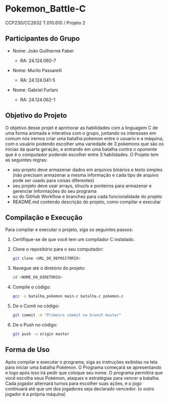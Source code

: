 # Pokemon_Battle-C
CCP230/CC2632 T.010.610 / Projeto 2 
## Participantes do Grupo

- Nome: João Guilherme Faber
  - RA: 24.124.060-7

- Nome: Murilo Passarelli 
  - RA: 24.124.041-5

- Nome: Gabriel Furlani 
  - RA: 24.124.062-1


## Objetivo do Projeto

O objetivo desse projet é aprimorar as habilidades com a linguagem C de uma forma animada e interativa com o grupo, juntando os interesses em comum nós iremos criar uma batalha pokemon entre o usuario e a máquina, com o usuário podendo escolher uma variedade de 3 pokemons que são os inicias da quarta geração, e entrando em uma batalha contra o oponente que é o computador podendo escolher entre 3 habilidades.
O Projeto tem as seguintes regras:
- seu projeto deve armazenar dados em arquivos binários e texto simples (não precisam armazenar a mesma informação e cada tipo de arquivo pode ser usado para coisas diferentes)
- seu projeto deve usar arrays, structs e ponteiros para armazenar e gerenciar informações do seu programa
- so do GitHub Workflow e branches para cada funcionalidade do projeto
- README.md contendo descrição do projeto, como compilar e executar
## Compilação e Execução

Para compilar e executar o projeto, siga os seguintes passos:

1. Certifique-se de que você tem um compilador C instalado.
2. Clone o repositório para o seu computador:

    ```sh
    git clone <URL_DO_REPOSITÓRIO>
    ```
   
3. Navegue até o diretório do projeto:

    ```sh
    cd <NOME_DO_DIRETÓRIO>
    ```

4. Compile o código:

    ```sh
    gcc -o batalha_pokemon main.c batalha.c pokemon.c
    ```
5. De o Comit no código:

   ```sh
   git commit -m "Primeiro commit na branch master"
   ```
7. De o Push no código:

    ```sh
    git push -u origin master
    ```

## Forma de Uso

Após compilar e executar o programa, siga as instruções exibidas na tela para iniciar uma batalha Pokémon. O Programa começará se apresentando e logo após isso irá pedir que coloque seu nome. O programa permitirá que você escolha seus Pokémon, ataques e estratégias para vencer a batalha. Cada jogador alternará turnos para escolher suas ações, e o jogo continuará até que um dos jogadores seja declarado vencedor. (o outro jogador é a própria máquina)
